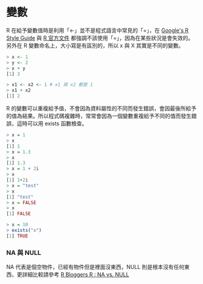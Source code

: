 # 變數

R 在給予變數值時是利用「<-」並不是程式語言中常見的「=」，在 [Google's R Style Guide](http://google-styleguide.googlecode.com/svn/trunk/Rguide.xml#assignment) 與 [R 官方文件](http://stat.ethz.ch/R-manual/R-patched/library/base/html/assignOps.html) 都強調不該使用「=」，因為在某些狀況是會失效的。另外在 R 變數命名上，大小寫是有區別的，所以 x 與 X 其實是不同的變數。

```r
> x <- 1
> y <- 2
> x + y
[1] 3

> x1 <- x2 <- 1 # x1 與 x2 都是 1
> x1 + x2
[1] 2
```

R 的變數可以重複給予值，不會因為資料屬性的不同而發生錯誤，會因最後所給予的值為結果。所以程式碼複雜時，常常會因為一個變數重複給予不同的值而發生錯誤，這時可以用 exists 函數檢查。

```r
> x = 1
> x
[1] 1
> x = 1.3
> x
[1] 1.3
> x = 1 + 2i
> x
[1] 1+2i
> x = "test"
> x
[1] "test"
> x = FALSE
> x
[1] FALSE

> x = 10
> exists("x")
[1] TRUE
```

### NA 與 NULL

NA 代表是個空物件，已經有物件但是裡面沒東西，NULL 則是根本沒有任何東西，更詳細比較請參考 [R Bloggers R : NA vs. NULL](http://www.r-bloggers.com/r-na-vs-null/)
